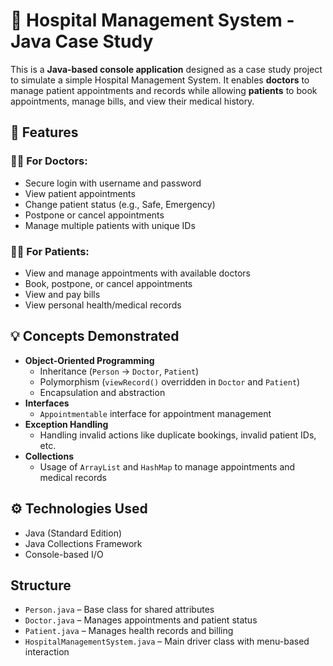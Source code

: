 # 🏥 Hospital Management System - Java Case Study

This is a **Java-based console application** designed as a case study project to simulate a simple Hospital Management System. It enables **doctors** to manage patient appointments and records while allowing **patients** to book appointments, manage bills, and view their medical history.

## 📌 Features

### 👨‍⚕️ For Doctors:
- Secure login with username and password
- View patient appointments
- Change patient status (e.g., Safe, Emergency)
- Postpone or cancel appointments
- Manage multiple patients with unique IDs

### 👩‍⚕️ For Patients:
- View and manage appointments with available doctors
- Book, postpone, or cancel appointments
- View and pay bills
- View personal health/medical records

## 💡 Concepts Demonstrated
- **Object-Oriented Programming**  
  - Inheritance (`Person` → `Doctor`, `Patient`)  
  - Polymorphism (`viewRecord()` overridden in `Doctor` and `Patient`)  
  - Encapsulation and abstraction
- **Interfaces**  
  - `Appointmentable` interface for appointment management
- **Exception Handling**  
  - Handling invalid actions like duplicate bookings, invalid patient IDs, etc.
- **Collections**  
  - Usage of `ArrayList` and `HashMap` to manage appointments and medical records

## ⚙️ Technologies Used
- Java (Standard Edition)
- Java Collections Framework
- Console-based I/O

## Structure
- `Person.java` – Base class for shared attributes
- `Doctor.java` – Manages appointments and patient status
- `Patient.java` – Manages health records and billing
- `HospitalManagementSystem.java` – Main driver class with menu-based interaction

